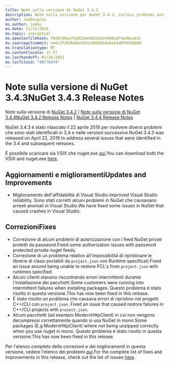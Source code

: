 ```yaml
---
title: Note sulla versione di NuGet 3.4.3
description: Note sulla versione per NuGet 3.4.3, inclusi problemi noti, correzioni di bug, funzionalità aggiunte e DCR.
author: JonDouglas
ms.author: jodou
ms.date: 11/11/2016
ms.topic: conceptual
ms.openlocfilehash: f0d9740aaf0a82b9e4023b5e4990c8f4adbea63c
ms.sourcegitcommit: ee6c3f203648a5561c809db54ebeb1d0f0598b68
ms.translationtype: MT
ms.contentlocale: it-IT
ms.lasthandoff: 01/26/2021
ms.locfileid: "98776474"
---
```

# <a name="nuget-343-release-notes"></a><span data-ttu-id="adaf7-103">Note sulla versione di NuGet 3.4.3</span><span class="sxs-lookup"><span data-stu-id="adaf7-103">NuGet 3.4.3 Release Notes</span></span>

<span data-ttu-id="adaf7-104">Note sulla versione di [NuGet 3.4.2](../release-notes/nuget-3.4.2.md)  |  [Note sulla versione di NuGet 3.4.4](../release-notes/nuget-3.4.4.md)</span><span class="sxs-lookup"><span data-stu-id="adaf7-104">[NuGet 3.4.2 Release Notes](../release-notes/nuget-3.4.2.md) | [NuGet 3.4.4 Release Notes](../release-notes/nuget-3.4.4.md)</span></span>

<span data-ttu-id="adaf7-105">NuGet 3.4.3 è stato rilasciato il 22 aprile 2016 per risolvere diversi problemi che sono stati identificati in 3,4 e nelle versioni successive.</span><span class="sxs-lookup"><span data-stu-id="adaf7-105">NuGet 3.4.3 was released on April 22, 2016 to address several issues that were identified in the 3.4 and subsequent releases.</span></span>

<span data-ttu-id="adaf7-106">È possibile scaricare sia VSIX che nuget.exe [qui](https://dist.nuget.org/index.html).</span><span class="sxs-lookup"><span data-stu-id="adaf7-106">You can download both the VSIX and nuget.exe [here](https://dist.nuget.org/index.html).</span></span>

## <a name="updates-and-improvements"></a><span data-ttu-id="adaf7-107">Aggiornamenti e miglioramenti</span><span class="sxs-lookup"><span data-stu-id="adaf7-107">Updates and Improvements</span></span>

* <span data-ttu-id="adaf7-108">Miglioramento dell'affidabilità di Visual Studio.</span><span class="sxs-lookup"><span data-stu-id="adaf7-108">Improved Visual Studio reliability.</span></span> <span data-ttu-id="adaf7-109">Sono stati corretti alcuni problemi in NuGet che causavano arresti anomali in Visual Studio.</span><span class="sxs-lookup"><span data-stu-id="adaf7-109">We have fixed some issues in NuGet that caused crashes in Visual Studio.</span></span>

## <a name="fixes"></a><span data-ttu-id="adaf7-110">Correzioni</span><span class="sxs-lookup"><span data-stu-id="adaf7-110">Fixes</span></span>

* <span data-ttu-id="adaf7-111">Correzione di alcuni problemi di autorizzazione con i feed NuGet privati protetti da password.</span><span class="sxs-lookup"><span data-stu-id="adaf7-111">Fixed some authorization issues with password protected private nuget feeds.</span></span>
* <span data-ttu-id="adaf7-112">Correzione di un problema relativo all'impossibilità di ripristinare le librerie di classi portabili da `project.json` con Runtime specificati.</span><span class="sxs-lookup"><span data-stu-id="adaf7-112">Fixed an issue around being unable to restore PCL's from `project.json` with runtimes specified.</span></span>
* <span data-ttu-id="adaf7-113">Alcuni clienti stavano riscontrando errori intermittenti durante l'installazione dei pacchetti.</span><span class="sxs-lookup"><span data-stu-id="adaf7-113">Some customers were running into intermittent failures when installing packages.</span></span> <span data-ttu-id="adaf7-114">Questo problema è stato risolto in questa versione.</span><span class="sxs-lookup"><span data-stu-id="adaf7-114">This has now been fixed in this release.</span></span>
* <span data-ttu-id="adaf7-115">È stato risolto un problema che causava errori di ripristino nei progetti C++/CLI con `project.json` .</span><span class="sxs-lookup"><span data-stu-id="adaf7-115">Fixed an issue that caused restore failures in C++/CLI projects with `project.json`.</span></span>
* <span data-ttu-id="adaf7-116">Alcuni pacchetti (ad esempio ModernHttpClient) in cui non vengono decompressi correttamente quando si usa NuGet in mono.</span><span class="sxs-lookup"><span data-stu-id="adaf7-116">Some packages (E.g ModernHttpClient) where not being unzipped correctly when you use nuget in mono.</span></span> <span data-ttu-id="adaf7-117">Questo problema è stato risolto in questa versione.</span><span class="sxs-lookup"><span data-stu-id="adaf7-117">This has now been fixed in this release.</span></span>

<span data-ttu-id="adaf7-118">Per l'elenco completo delle correzioni e dei miglioramenti in questa versione, vedere l'elenco dei problemi [qui](https://github.com/NuGet/Home/issues?q=is%3Aissue+milestone%3A3.4.3+is%3Aclosed).</span><span class="sxs-lookup"><span data-stu-id="adaf7-118">For the complete list of fixes and improvements in this release, check out the list of issues [here](https://github.com/NuGet/Home/issues?q=is%3Aissue+milestone%3A3.4.3+is%3Aclosed).</span></span>